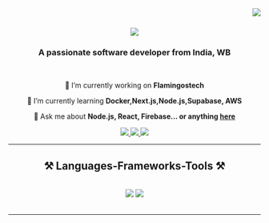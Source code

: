 <img align="right" src="https://visitor-badge.laobi.icu/badge?page_id=ImranMallik.ImranMallik" />

<h1 align="center">
    <img src="https://readme-typing-svg.herokuapp.com/?font=Righteous&size=35&center=true&vCenter=true&width=500&height=70&duration=4000&lines=Hi+There!+👋;+I'm+Imran+Mallik!;" />
</h1>

<h3 align="center">A passionate software developer from India, WB</h3>

<br/>

<div align="center">
 
 🔭 I’m currently working on **Flamingostech**
 
 🌱 I’m currently learning **Docker,Next.js,Node.js,Supabase, AWS**

💬 Ask me about **Node.js, React, Firebase... or anything [here](https://github.com/ImranMallik/ImranMallik)**



 </div>
 
<div align="center"> 
  <a href="mailto:mallikimran032@gmail.com">
    <img src="https://img.shields.io/badge/Gmail-333333?style=for-the-badge&logo=gmail&logoColor=red" />
  </a>
  <a href="https://www.linkedin.com/in/imran-mallik-808425263/" target="_blank">
    <img src="https://img.shields.io/badge/LinkedIn-0077B5?style=for-the-badge&logo=linkedin&logoColor=white" target="_blank" />
  </a>
  <a href="https://github.com/ImranMallik" target="_blank">
     <img src="https://img.shields.io/badge/Portfolio-FF5722?style=for-the-badge&logo=todoist&logoColor=white" target="_blank" /> <!-- sqlite, safari, google-chrome are other good icon options -->
  </a>
</div>

 <hr/>
 
<h2 align="center">⚒️ Languages-Frameworks-Tools ⚒️</h2>
<br/>
<div align="center">
    <img src="https://skillicons.dev/icons?i=react,bootstrap,mui,html,css,vscode,github,figma,tailwind,git,r" />
    <img src="https://skillicons.dev/icons?i=nodejs,python,javascript,typescript,express,firebase,mongodb,c,java,nextjs,mysql,flask" /><br>
</div>

<br/>
<hr/>


